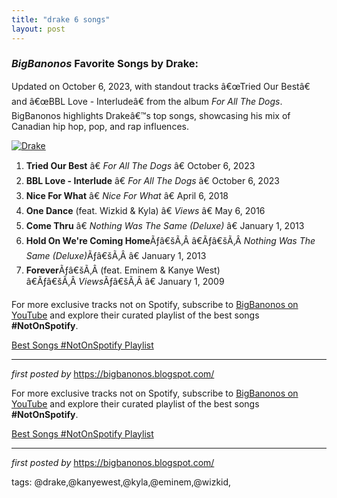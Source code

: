 ```yaml
---
title: "drake 6 songs"
layout: post
---
```

<h3><em>BigBanonos</em> Favorite Songs by Drake:</h3> <p>Updated on October 6, 2023, with standout tracks â€œTried Our Bestâ€ and â€œBBL Love - Interludeâ€ from the album <em>For All The Dogs</em>. BigBanonos highlights Drakeâ€™s top songs, showcasing his mix of Canadian hip hop, pop, and rap influences.</p> <div> <a href="https://assets.teenvogue.com/photos/612e4551e8c260b3d41cc811/16:9/w_2560%2Cc_limit/collage%2520(59).jpg"> <img alt="Drake" src="https://assets.teenvogue.com/photos/612e4551e8c260b3d41cc811/16:9/w_2560%2Cc_limit/collage%2520(59).jpg" /> </a>
</div> <ol> <li><strong>Tried Our Best</strong> â€ <em>For All The Dogs</em> â€ October 6, 2023</li> <li><strong>BBL Love - Interlude</strong> â€ <em>For All The Dogs</em> â€ October 6, 2023</li> <li><strong>Nice For What</strong> â€ <em>Nice For What</em> â€ April 6, 2018</li> <li><strong>One Dance</strong> (feat. Wizkid & Kyla) â€ <em>Views</em> â€ May 6, 2016</li> <li><strong>Come Thru</strong> â€ <em>Nothing Was The Same (Deluxe)</em> â€ January 1, 2013</li><li><strong>Hold On We're Coming Home</strong>Ãƒâ€šÃ‚Â â€Ãƒâ€šÃ‚Â <em>Nothing Was The Same (Deluxe)</em>Ãƒâ€šÃ‚Â â€ January 1, 2013</li><li><strong>Forever</strong>Ãƒâ€šÃ‚Â (feat. Eminem & Kanye West) â€Ãƒâ€šÃ‚Â <em>Views</em>Ãƒâ€šÃ‚Â â€ January 1, 2009</li>
</ol> <div> <p>For more exclusive tracks not on Spotify, subscribe to <a href="https://www.youtube.com/@BigBanonos" target="_blank">BigBanonos on YouTube</a> and explore their curated playlist of the best songs <strong>#NotOnSpotify</strong>.</p> <p><a href="https://www.youtube.com/playlist?list=PLtuNtuTatqI0kFahUCbtbfenC_ET5O_tr" target="_blank">Best Songs #NotOnSpotify Playlist</a></p></div> <hr /> <p><em>first posted by</em> <a href="https://bigbanonos.blogspot.com/" rel="noopener">https://bigbanonos.blogspot.com/</a></p>


<!--Subscribe and Playlist Links-->
<div>
    <p>For more exclusive tracks not on Spotify, subscribe to <a href="https://www.youtube.com/@BigBanonos" target="_blank">BigBanonos on YouTube</a> and explore their curated playlist of the best songs <strong>#NotOnSpotify</strong>.</p>
    <p><a href="https://www.youtube.com/playlist?list=PLtuNtuTatqI0kFahUCbtbfenC_ET5O_tr" target="_blank">Best Songs #NotOnSpotify Playlist<br /></a></p></div>

<hr />

<p><em>first posted by</em> <a href="https://bigbanonos.blogspot.com/" rel="noopener" target="_new">https://bigbanonos.blogspot.com/</a></p>

<p>tags: @drake,@kanyewest,@kyla,@eminem,@wizkid,</p>
